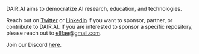 DAIR.AI aims to democratize AI research, education, and technologies.

Reach out on [Twitter](https://twitter.com/omarsar0) or [LinkedIn](https://www.linkedin.com/in/omarsar/) if you want to sponsor, partner, or contribute to DAIR.AI. If you are interested to sponsor a specific repository, please reach out to ellfae@gmail.com.

Join our Discord [here](https://discord.gg/SKgkVT8BGJ).
